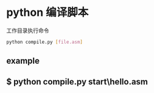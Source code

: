 # python 编译脚本
工作目录执行命令
```bash
python compile.py [file.asm]
```
**example**
-
$ python compile.py start\hello.asm
-
